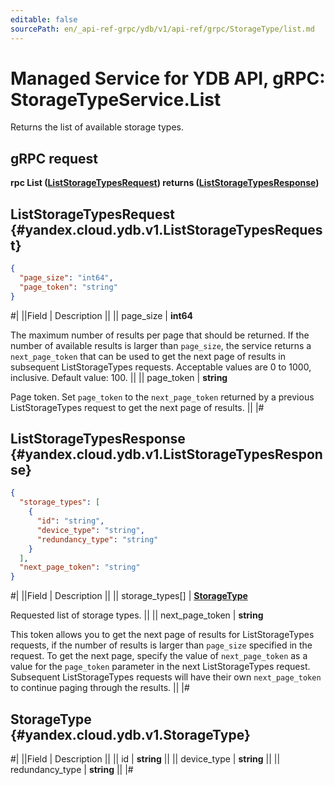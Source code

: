 ```yaml
---
editable: false
sourcePath: en/_api-ref-grpc/ydb/v1/api-ref/grpc/StorageType/list.md
---
```


# Managed Service for YDB API, gRPC: StorageTypeService.List

Returns the list of available storage types.

## gRPC request

**rpc List ([ListStorageTypesRequest](#yandex.cloud.ydb.v1.ListStorageTypesRequest)) returns ([ListStorageTypesResponse](#yandex.cloud.ydb.v1.ListStorageTypesResponse))**

## ListStorageTypesRequest {#yandex.cloud.ydb.v1.ListStorageTypesRequest}

```json
{
  "page_size": "int64",
  "page_token": "string"
}
```

#|
||Field | Description ||
|| page_size | **int64**

The maximum number of results per page that should be returned. If the number of available
results is larger than `page_size`, the service returns a `next_page_token` that can be used
to get the next page of results in subsequent ListStorageTypes requests.
Acceptable values are 0 to 1000, inclusive. Default value: 100. ||
|| page_token | **string**

Page token. Set `page_token` to the `next_page_token` returned by a previous ListStorageTypes
request to get the next page of results. ||
|#

## ListStorageTypesResponse {#yandex.cloud.ydb.v1.ListStorageTypesResponse}

```json
{
  "storage_types": [
    {
      "id": "string",
      "device_type": "string",
      "redundancy_type": "string"
    }
  ],
  "next_page_token": "string"
}
```

#|
||Field | Description ||
|| storage_types[] | **[StorageType](#yandex.cloud.ydb.v1.StorageType)**

Requested list of storage types. ||
|| next_page_token | **string**

This token allows you to get the next page of results for ListStorageTypes requests,
if the number of results is larger than `page_size` specified in the request.
To get the next page, specify the value of `next_page_token` as a value for
the `page_token` parameter in the next ListStorageTypes request. Subsequent ListStorageTypes
requests will have their own `next_page_token` to continue paging through the results. ||
|#

## StorageType {#yandex.cloud.ydb.v1.StorageType}

#|
||Field | Description ||
|| id | **string** ||
|| device_type | **string** ||
|| redundancy_type | **string** ||
|#